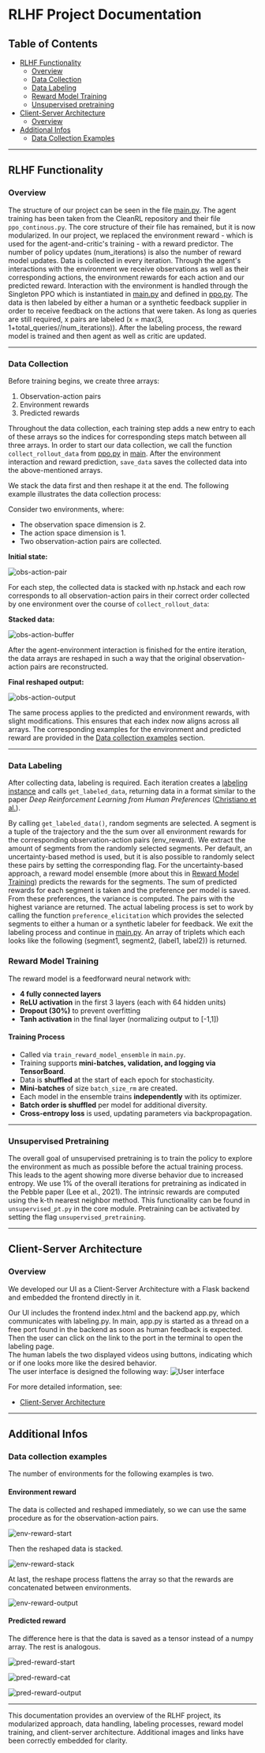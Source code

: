 # RLHF Project Documentation

## Table of Contents

- [RLHF Functionality](#rlhf-functionality)
  - [Overview](#overview)
  - [Data Collection](#data-collection)
  - [Data Labeling](#data-labeling)
  - [Reward Model Training](#reward-model-training)
  - [Unsupervised pretraining](#Unsupervised-pretraining)
- [Client-Server Architecture](#client-server-architecture)
  - [Overview](#overview-1)
- [Additional Infos](#additional-infos)
  - [Data Collection Examples](#data-collection-examples)

---

## RLHF Functionality

### Overview

The structure of our project can be seen in the file [main.py](./rlhf/main.py). The agent training has been taken from the CleanRL repository and their file `ppo_continous.py`. The core structure of their file has remained, but it is now modularized. In our project, we replaced the environment reward - which is used for the agent-and-critic's training - with a reward predictor.
The number of policy updates (num_iterations) is also the number of reward model updates. Data is collected in every iteration. Through the agent's interactions with the environment we receive observations as well as their corresponding actions, the environment rewards for each action and our predicted reward. Interaction with the environment is handled through the Singleton PPO which is instantiated in [main.py](./rlhf/main.py) and defined in [ppo.py](./rlhf/core/ppo.py).
The data is then labeled by either a human or a synthetic feedback supplier in order to receive feedback on the actions that were taken. As long as queries are still required, x pairs are labeled (x = max(3, 1+total_queries//num_iterations)). After the labeling process, the reward model is trained and then agent as well as critic are updated.

---

### Data Collection

Before training begins, we create three arrays:
1. Observation-action pairs
2. Environment rewards
3. Predicted rewards

Throughout the data collection, each training step adds a new entry to each of these arrays so the indices for corresponding steps match between all three arrays. 
In order to start our data collection, we call the function `collect_rollout_data` from [ppo.py](./rlhf/core/ppo.py) in [main](./rlhf/main.py).
After the environment interaction and reward prediction, `save_data` saves the collected data into the above-mentioned arrays.

We stack the data first and then reshape it at the end. The following example illustrates the data collection process:

Consider two environments, where:
- The observation space dimension is 2.
- The action space dimension is 1.
- Two observation-action pairs are collected.

**Initial state:**

![obs-action-pair](/documents/obs_action/pairs_start.png)

For each step, the collected data is stacked with np.hstack and each row corresponds to all observation-action pairs in their correct order collected by one environment over the course of `collect_rollout_data`:

**Stacked data:**

![obs-action-buffer](/documents/obs_action/pairs_stack.png)

After the agent-environment interaction is finished for the entire iteration, the data arrays are reshaped in such a way that the original observation-action pairs are reconstructed.

**Final reshaped output:**

![obs-action-output](/documents/obs_action/pairs_output.png)

The same process applies to the predicted and environment rewards, with slight modifications. This ensures that each index now aligns across all arrays. The corresponding examples for the environment and predicted reward are provided in the [Data collection examples](#data-collection-examples) section.

---

### Data Labeling

After collecting data, labeling is required. Each iteration creates a [labeling instance](./rlhf/core/labeling.py) and calls `get_labeled_data`, returning data in a format similar to the paper *Deep Reinforcement Learning from Human Preferences* ([Christiano et al.](https://arxiv.org/pdf/1706.03741)).

By calling `get_labeled_data()`, random segments are selected. A segment is a tuple of the trajectory and the the sum over all environment rewards for the corresponding observation-action pairs (env_reward).
We extract the amount of segments from the randomly selected segments. Per default, an uncertainty-based method is used, but it is also possible to randomly select these pairs by setting the corresponding flag.
For the uncertainty-based approach, a reward model ensemble (more about this in [Reward Model Training](#reward-model-training)) predicts the rewards for the segments. The sum of predicted rewards for each segment is taken and the preference per model is saved. From these preferences, the variance is computed. The pairs with the highest variance are returned. 
The actual labeling process is set to work by calling the function `preference_elicitation` which provides the selected segments to either a human or a synthetic labeler for feedback.
We exit the labeling process and continue in [main.py](./rlhf/main.py).
An array of triplets which each looks like the following (segment1, segment2, (label1, label2)) is returned.


### Reward Model Training

The reward model is a feedforward neural network with:
- **4 fully connected layers**
- **ReLU activation** in the first 3 layers (each with 64 hidden units)
- **Dropout (30%)** to prevent overfitting
- **Tanh activation** in the final layer (normalizing output to [-1,1])

#### Training Process
- Called via `train_reward_model_ensemble` in `main.py`.
- Training supports **mini-batches, validation, and logging via TensorBoard**.
- Data is **shuffled** at the start of each epoch for stochasticity.
- **Mini-batches** of size `batch_size_rm` are created.
- Each model in the ensemble trains **independently** with its optimizer.
- **Batch order is shuffled** per model for additional diversity.
- **Cross-entropy loss** is used, updating parameters via backpropagation.

---

### Unsupervised Pretraining

The overall goal of unsupervised pretraining is to train the policy to explore the environment as much as possible before the actual training process. This leads to the agent showing more diverse behavior due to increased entropy. We use 1% of the overall iterations for pretraining as indicated in the Pebble paper (Lee et al., 2021). The intrinsic rewards are computed using the k-th nearest neighbor method. This functionality can be found in `unsupervised_pt.py` in the core module. Pretraining can be activated by setting the flag `unsupervised_pretraining`.

---

## Client-Server Architecture

### Overview
We developed our UI as a Client-Server Architecture with a Flask backend and embedded the frontend directly in it.

Our UI includes the frontend index.html and the backend app.py, which communicates with labeling.py. In main, app.py is started as a thread on a free port found in the backend as soon as human feedback is expected. Then the user can click on the link to the port in the terminal to open the labeling page. <br>
The human labels the two displayed videos using buttons, indicating which or if one looks more like the desired behavior. <br>
The user interface is designed the following way:
![User interface](/documents/UI.png)

For more detailed information, see: 
- [Client-Server Architecture](./rlhf/utils/README.md)

---

## Additional Infos

### Data collection examples
The number of environments for the following examples is two.
#### Environment reward
The data is collected and reshaped immediately, so we can use the same procedure as for the observation-action pairs.

![env-reward-start](/documents/env_reward/env_start.png)

Then the reshaped data is stacked.

![env-reward-stack](/documents/env_reward/env_stack.png)

At last, the reshape process flattens the array so that the rewards are concatenated between environments.

![env-reward-output](/documents/env_reward/env_output.png)

#### Predicted reward
The difference here is that the data is saved as a tensor instead of a numpy array. The rest is analogous.

![pred-reward-start](/documents/pred_reward/pred_start.png)

![pred-reward-cat](/documents/pred_reward/pred_cat.png)

![pred-reward-output](/documents/pred_reward/pred_output.png)

---

This documentation provides an overview of the RLHF project, its modularized approach, data handling, labeling processes, reward model training, and client-server architecture. Additional images and links have been correctly embedded for clarity.
